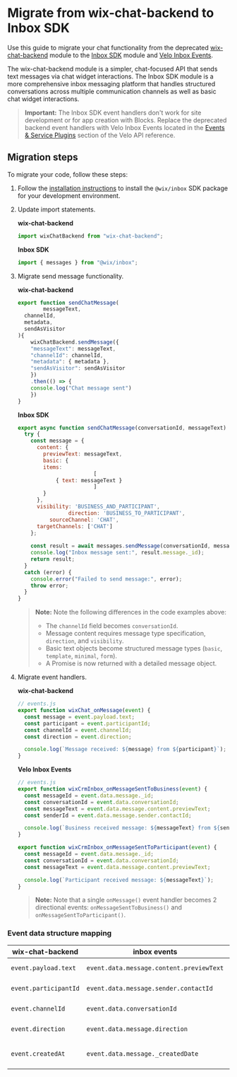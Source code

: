 # Migrate from wix-chat-backend to Inbox SDK

Use this guide to migrate your chat functionality from the deprecated [wix-chat-backend](https://dev.wix.com/docs/velo/apis/wix-chat-backend/introduction) module to the [Inbox SDK](https://dev.wix.com/docs/velo/apis/wix-inbox-v2/introduction) module and [Velo Inbox Events](https://dev.wix.com/docs/velo/events-service-plugins/inbox/events/on-message-sent-to-business).

The wix-chat-backend module is a simpler, chat-focused API that sends text messages via chat widget interactions. The Inbox SDK module is a more comprehensive inbox messaging platform that handles structured conversations across multiple communication channels as well as basic chat widget interactions. 

<blockquote class="important">

__Important:__
The Inbox SDK event handlers don't work for site development or for app creation with Blocks.
Replace the deprecated backend event handlers with Velo Inbox Events located in the [Events & Service Plugins](https://dev.wix.com/docs/velo/events-service-plugins/about-events-service-plugins-and-the-sdk) section of the Velo API reference.

</blockquote>


## Migration steps

To migrate your code, follow these steps: 

1. Follow the [installation instructions](http://dev.wix.com/docs/sdk/backend-modules/inbox/messages/setup) to install the `@wix/inbox` SDK package for your development environment. 

2. Update import statements.

    **wix-chat-backend**
    ```js
    import wixChatBackend from "wix-chat-backend";
    ```

    **Inbox SDK**
    ```js
    import { messages } from "@wix/inbox";
    ```

3. Migrate send message functionality.

    **wix-chat-backend**
    ```js
    export function sendChatMessage(
			messageText, 
      channelId, 
      metadata, 
      sendAsVisitor
    ){ 
    	wixChatBackend.sendMessage({
      	"messageText": messageText,
      	"channelId": channelId,
      	"metadata": { metadata },
      	"sendAsVisitor": sendAsVisitor
    	})
    	.then(() => {
      	console.log("Chat message sent")
    	})
    }
    ```

    **Inbox SDK**
    ```js
    export async function sendChatMessage(conversationId, messageText) {
      try {
        const message = {
          content: {
            previewText: messageText,
            basic: {
            items: 
							[
              	{ text: messageText }
							]
            }
          },
          visibility: 'BUSINESS_AND_PARTICIPANT',
					direction: 'BUSINESS_TO_PARTICIPANT',
		      sourceChannel: 'CHAT',
          targetChannels: ['CHAT']
        };
            
        const result = await messages.sendMessage(conversationId, message);
        console.log("Inbox message sent:", result.message._id);
        return result;
      } 
      catch (error) {
        console.error("Failed to send message:", error);
        throw error;
      }
    } 
    ```

	>**Note:**
	> Note the following differences in the code examples above: 
	> - The `channelId` field becomes `conversationId`.
	> - Message content requires message type specification, `direction`, and `visibility`. 
	> - Basic text objects become structured message types (`basic`, `template`, `minimal`, `form`).
	> - A Promise is now returned with a detailed message object. 

4. Migrate event handlers. 

    **wix-chat-backend**
    ```javascript
    // events.js
    export function wixChat_onMessage(event) {
      const message = event.payload.text;
      const participant = event.participantId;
      const channelId = event.channelId;
      const direction = event.direction;    

      console.log(`Message received: ${message} from ${participant}`);
    }
    ```

    **Velo Inbox Events**
    ```javascript
    // events.js
    export function wixCrmInbox_onMessageSentToBusiness(event) {
      const messageId = event.data.message._id;
      const conversationId = event.data.conversationId;
      const messageText = event.data.message.content.previewText;
      const senderId = event.data.message.sender.contactId;
    
      console.log(`Business received message: ${messageText} from ${senderId}`);
    }

    export function wixCrmInbox_onMessageSentToParticipant(event) {
      const messageId = event.data.message._id;
      const conversationId = event.data.conversationId;
      const messageText = event.data.message.content.previewText;
    
      console.log(`Participant received message: ${messageText}`);
    }
    ```
	> **Note:**
	> Note that a single `onMessage()` event handler becomes 2 directional events: `onMessageSentToBusiness()` and `onMessageSentToParticipant()`. 


### Event data structure mapping

| wix-chat-backend      | inbox events   													 | Description   							|
| --------------------- | ---------------------------------------- | -------------------------- |
| `event.payload.text`  | `event.data.message.content.previewText` | Message text content 			|
| `event.participantId` | `event.data.message.sender.contactId`		 | Sender identifier 					|
| `event.channelId` 		| `event.data.conversationId` 						 | Conversation identifier 		|
| `event.direction` 		| `event.data.message.direction` 					 | Message direction 					|
| `event.createdAt` 		| `event.data.message._createdDate` 			 | Message creation timestamp |

